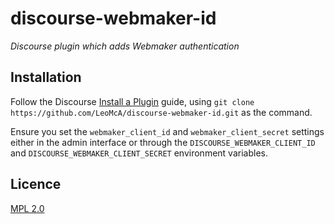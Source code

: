 # discourse-webmaker-id
*Discourse plugin which adds Webmaker authentication*

## Installation

Follow the Discourse [Install a Plugin](https://meta.discourse.org/t/install-a-plugin/19157) guide, using `git clone https://github.com/LeoMcA/discourse-webmaker-id.git` as the command.

Ensure you set the `webmaker_client_id` and `webmaker_client_secret` settings either in the admin interface or through the `DISCOURSE_WEBMAKER_CLIENT_ID` and `DISCOURSE_WEBMAKER_CLIENT_SECRET` environment variables.

## Licence

[MPL 2.0](https://www.mozilla.org/MPL/2.0/)
